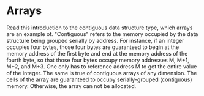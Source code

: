 # Arrays

Read this introduction to the contiguous data structure type, which arrays are an example of. "Contiguous" refers to the memory occupied by the data structure being grouped serially by address. For instance, if an integer occupies four bytes, those four bytes are guaranteed to begin at the memory address of the first byte and end at the memory address of the fourth byte, so that those four bytes occupy memory addresses M, M+1, M+2, and M+3. One only has to reference address M to get the entire value of the integer. The same is true of contiguous arrays of any dimension. The cells of the array are guaranteed to occupy serially-grouped (contiguous) memory. Otherwise, the array can not be allocated.
